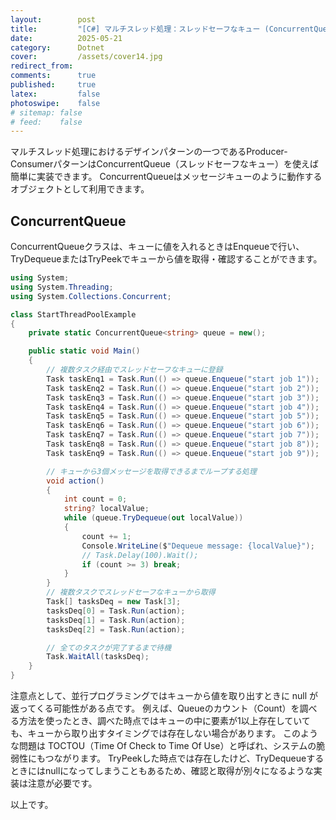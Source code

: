```yaml
---
layout:        post
title:         "[C#] マルチスレッド処理：スレッドセーフなキュー (ConcurrentQueue)"
date:          2025-05-21
category:      Dotnet
cover:         /assets/cover14.jpg
redirect_from:
comments:      true
published:     true
latex:         false
photoswipe:    false
# sitemap: false
# feed:    false
---
```


マルチスレッド処理におけるデザインパターンの一つであるProducer-ConsumerパターンはConcurrentQueue（スレッドセーフなキュー）を使えば簡単に実装できます。
ConcurrentQueueはメッセージキューのように動作するオブジェクトとして利用できます。

## ConcurrentQueue

ConcurrentQueueクラスは、キューに値を入れるときはEnqueueで行い、TryDequeueまたはTryPeekでキューから値を取得・確認することができます。

```cs
using System;
using System.Threading;
using System.Collections.Concurrent;

class StartThreadPoolExample
{
    private static ConcurrentQueue<string> queue = new();

    public static void Main()
    {
        // 複数タスク経由でスレッドセーフなキューに登録
        Task taskEnq1 = Task.Run(() => queue.Enqueue("start job 1"));
        Task taskEnq2 = Task.Run(() => queue.Enqueue("start job 2"));
        Task taskEnq3 = Task.Run(() => queue.Enqueue("start job 3"));
        Task taskEnq4 = Task.Run(() => queue.Enqueue("start job 4"));
        Task taskEnq5 = Task.Run(() => queue.Enqueue("start job 5"));
        Task taskEnq6 = Task.Run(() => queue.Enqueue("start job 6"));
        Task taskEnq7 = Task.Run(() => queue.Enqueue("start job 7"));
        Task taskEnq8 = Task.Run(() => queue.Enqueue("start job 8"));
        Task taskEnq9 = Task.Run(() => queue.Enqueue("start job 9"));

        // キューから3個メッセージを取得できるまでループする処理
        void action()
        {
            int count = 0;
            string? localValue;
            while (queue.TryDequeue(out localValue))
            {
                count += 1;
                Console.WriteLine($"Dequeue message: {localValue}");
                // Task.Delay(100).Wait();
                if (count >= 3) break;
            }
        }
        // 複数タスクでスレッドセーフなキューから取得
        Task[] tasksDeq = new Task[3];
        tasksDeq[0] = Task.Run(action);
        tasksDeq[1] = Task.Run(action);
        tasksDeq[2] = Task.Run(action);

        // 全てのタスクが完了するまで待機
        Task.WaitAll(tasksDeq);
    }
}
```

注意点として、並行プログラミングではキューから値を取り出すときに null が返ってくる可能性がある点です。
例えば、Queueのカウント（Count）を調べる方法を使ったとき、調べた時点ではキューの中に要素が1以上存在していても、キューから取り出すタイミングでは存在しない場合があります。
このような問題は TOCTOU（Time Of Check to Time Of Use）と呼ばれ、システムの脆弱性にもつながります。
TryPeekした時点では存在したけど、TryDequeueするときにはnullになってしまうこともあるため、確認と取得が別々になるような実装は注意が必要です。

以上です。
